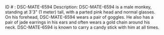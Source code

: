 ID # : DSC-MATE-6594
Description: DSC-MATE-6594 is a male monkey, standing at 3'3" (1 meter) tall, with a parted pink head and normal glasses. On his forehead, DSC-MATE-6594 wears a pair of goggles. He also has a pair of jade earrings in his ears and often wears a gold chain around his neck. DSC-MATE-6594 is known to carry a candy stick with him at all times.